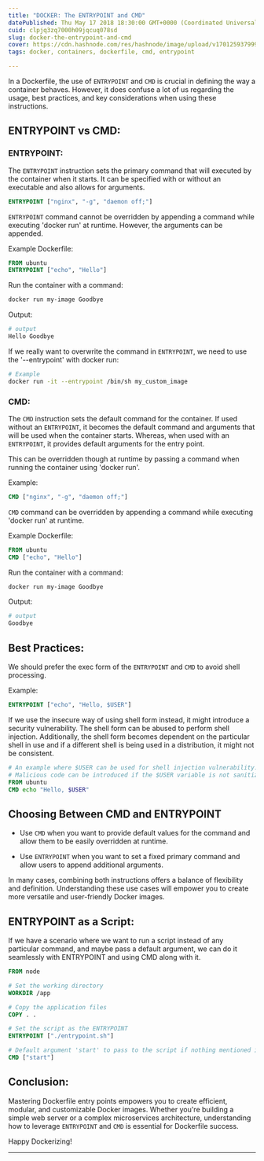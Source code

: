 ```yaml
---
title: "DOCKER: The ENTRYPOINT and CMD"
datePublished: Thu May 17 2018 18:30:00 GMT+0000 (Coordinated Universal Time)
cuid: clpjq3zq7000h09jqcuq078sd
slug: docker-the-entrypoint-and-cmd
cover: https://cdn.hashnode.com/res/hashnode/image/upload/v1701259379999/cda70c79-87d0-42ed-b262-815c3012ceae.png
tags: docker, containers, dockerfile, cmd, entrypoint

---
```


In a Dockerfile, the use of `ENTRYPOINT` and `CMD` is crucial in defining the way a container behaves. However, it does confuse a lot of us regarding the usage, best practices, and key considerations when using these instructions.

## **ENTRYPOINT vs CMD:**

### ENTRYPOINT:

The `ENTRYPOINT` instruction sets the primary command that will executed by the container when it starts. It can be specified with or without an executable and also allows for arguments.

```Dockerfile
ENTRYPOINT ["nginx", "-g", "daemon off;"]
```

`ENTRYPOINT` command cannot be overridden by appending a command while executing 'docker run' at runtime. However, the arguments can be appended.

Example Dockerfile:

```dockerfile
FROM ubuntu
ENTRYPOINT ["echo", "Hello"]
```

Run the container with a command:

```bash
docker run my-image Goodbye
```

Output:

```bash
# output
Hello Goodbye
```

If we really want to overwrite the command in `ENTRYPOINT`, we need to use the '--entrypoint' with docker run:

```bash
# Example
docker run -it --entrypoint /bin/sh my_custom_image
```

### CMD:

The `CMD` instruction sets the default command for the container. If used without an `ENTRYPOINT`, it becomes the default command and arguments that will be used when the container starts. Whereas, when used with an `ENTRYPOINT`, it provides default arguments for the entry point.

This can be overridden though at runtime by passing a command when running the container using 'docker run'.

Example:

```Dockerfile
CMD ["nginx", "-g", "daemon off;"]
```

`CMD` command can be overridden by appending a command while executing 'docker run' at runtime.

Example Dockerfile:

```dockerfile
FROM ubuntu
CMD ["echo", "Hello"]
```

Run the container with a command:

```bash
docker run my-image Goodbye
```

Output:

```bash
# output
Goodbye
```

## **Best Practices:**

We should prefer the exec form of the `ENTRYPOINT` and `CMD` to avoid shell processing.

Example:

```Dockerfile
ENTRYPOINT ["echo", "Hello, $USER"]
```

If we use the insecure way of using shell form instead, it might introduce a security vulnerability. The shell form can be abused to perform shell injection. Additionally, the shell form becomes dependent on the particular shell in use and if a different shell is being used in a distribution, it might not be consistent.

```dockerfile
# An example where $USER can be used for shell injection vulnerability.
# Malicious code can be introduced if the $USER variable is not sanitized.
FROM ubuntu
CMD echo "Hello, $USER" 
```

## **Choosing Between CMD and ENTRYPOINT**

* Use `CMD` when you want to provide default values for the command and allow them to be easily overridden at runtime.
    
* Use `ENTRYPOINT` when you want to set a fixed primary command and allow users to append additional arguments.
    

In many cases, combining both instructions offers a balance of flexibility and definition. Understanding these use cases will empower you to create more versatile and user-friendly Docker images.

## **ENTRYPOINT as a Script:**

If we have a scenario where we want to run a script instead of any particular command, and maybe pass a default argument, we can do it seamlessly with ENTRYPOINT and using CMD along with it.

```dockerfile
FROM node

# Set the working directory
WORKDIR /app

# Copy the application files
COPY . .

# Set the script as the ENTRYPOINT
ENTRYPOINT ["./entrypoint.sh"]

# Default argument 'start' to pass to the script if nothing mentioned in run.
CMD ["start"]
```

## Conclusion:

Mastering Dockerfile entry points empowers you to create efficient, modular, and customizable Docker images. Whether you're building a simple web server or a complex microservices architecture, understanding how to leverage `ENTRYPOINT` and `CMD` is essential for Dockerfile success.

Happy Dockerizing!

---